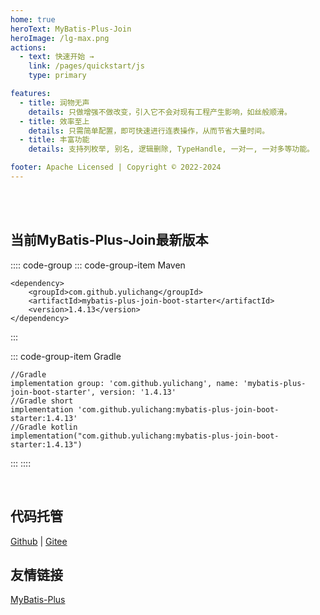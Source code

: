 ```yaml
---
home: true
heroText: MyBatis-Plus-Join
heroImage: /lg-max.png
actions:
  - text: 快速开始 →
    link: /pages/quickstart/js
    type: primary

features:
  - title: 润物无声
    details: 只做增强不做改变，引入它不会对现有工程产生影响，如丝般顺滑。
  - title: 效率至上
    details: 只需简单配置，即可快速进行连表操作，从而节省大量时间。
  - title: 丰富功能
    details: 支持列枚举, 别名, 逻辑删除, TypeHandle, 一对一, 一对多等功能。

footer: Apache Licensed | Copyright © 2022-2024
---
```


<br/>
<br/>

## 当前MyBatis-Plus-Join最新版本

:::: code-group
::: code-group-item Maven

```xml:no-line-numbers
<dependency>
    <groupId>com.github.yulichang</groupId>
    <artifactId>mybatis-plus-join-boot-starter</artifactId>
    <version>1.4.13</version>
</dependency>
```

:::

::: code-group-item Gradle

```gradle:no-line-numbers
//Gradle
implementation group: 'com.github.yulichang', name: 'mybatis-plus-join-boot-starter', version: '1.4.13'
//Gradle short
implementation 'com.github.yulichang:mybatis-plus-join-boot-starter:1.4.13'
//Gradle kotlin
implementation("com.github.yulichang:mybatis-plus-join-boot-starter:1.4.13")
```

:::
::::



<br />

## 代码托管

[Github](https://github.com/yulichang/mybatis-plus-join) | [Gitee](https://gitee.com/best_handsome/mybatis-plus-join)

## 友情链接

[MyBatis-Plus](https://baomidou.com/)
